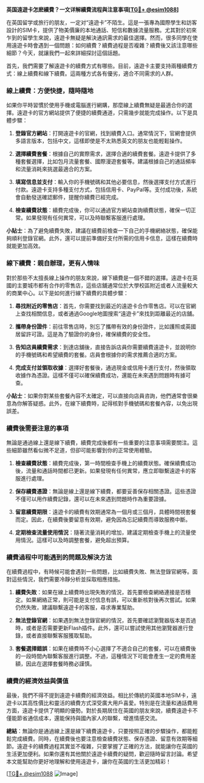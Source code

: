 **英国遠遊卡怎麽續費？一文详解續費流程與注意事項[[TG💪+ @esim1088](https://t.me/s/esim1088)]**

在英国留学或旅行的朋友，一定对“遠遊卡”不陌生。這是一張專為國際學生和訪客設計的SIM卡，提供了物美價廉的本地通話、短信和數據流量服務。尤其對於初來乍到的留學生來說，遠遊卡無疑是解決通訊需求的最佳選擇。然而，很多同學在使用遠遊卡時會遇到一個問題：如何續費？續費過程是否複雜？續費後又該注意哪些細節？今天，就讓我們一起來詳細探討這個話題。

首先，我們需要了解遠遊卡的續費方式有哪些。目前，遠遊卡主要支持兩種續費方式：線上續費和線下續費。這兩種方式各有優劣，適合不同需求的人群。

### 線上續費：方便快捷，隨時隨地

如果你平時習慣於使用手機或電腦進行網購，那麼線上續費無疑是最適合你的選擇。遠遊卡的官方網站提供了便捷的續費通道，只需幾步就能完成操作。以下是具體步驟：

1. **登錄官方網站**：打開遠遊卡的官網，找到續費入口。通常情況下，官網會提供多語言版本，包括中文，這樣即使是不太熟悉英文的朋友也能輕鬆操作。
   
2. **選擇續費套餐**：根據自己的實際需求，選擇合適的續費套餐。遠遊卡提供了多種套餐選擇，比如包月流量套餐、國際漫遊套餐等。建議根據自己的通話頻率和流量消耗來挑選最適合的方案。

3. **填寫信息並支付**：輸入你的手機號碼和其他必要信息，然後選擇支付方式進行付款。遠遊卡支持多種支付方式，包括信用卡、PayPal等。支付成功後，系統會自動發送確認郵件，提醒你續費已經完成。

4. **檢查續費狀態**：續費完成後，你可以通過官方網站查詢續費狀態，確保一切正常。如果發現有任何異常，可以及時聯繫客服進行處理。

**小貼士**：為了避免續費失敗，建議在續費前檢查一下自己的手機網絡狀態，確保能夠順利登錄官網。此外，還可以提前準備好支付所需的信用卡信息，這樣在續費時就能更加高效。

### 線下續費：親自辦理，更有人情味

對於那些不太擅長線上操作的朋友來說，線下續費是一個不錯的選擇。遠遊卡在英國的主要城市都有合作的零售店，這些店舖通常位於大學校區附近或者人流量較大的商業中心。以下是如何進行線下續費的具體步驟：

1. **尋找附近的零售店**：首先，你需要找到最近的遠遊卡合作零售店。可以在官網上查找相關信息，或者通過Google地圖搜索“遠遊卡”來找到距離最近的店舖。

2. **攜帶身份證件**：前往零售店時，別忘了攜帶有效的身份證件，比如護照或英國居留許可證。這是為了驗證你的身份，確保續費的安全性。

3. **告知店員續費需求**：到達店舖後，直接告訴店員你需要續費遠遊卡，並說明你的手機號碼和希望續費的套餐。店員會根據你的需求推薦合適的方案。

4. **完成支付並領取收據**：選擇好套餐後，通過現金或信用卡進行支付，然後領取收據作為憑證。這樣不僅可以確保續費成功，還能在未來遇到問題時有據可查。

**小貼士**：如果你對某些套餐內容不太確定，可以直接向店員咨詢，他們通常會很樂意為你解答疑惑。此外，在線下續費時，記得核對手機號碼和套餐內容，以免出現誤差。

### 續費後需要注意的事項

無論是通過線上還是線下續費，續費完成後都有一些重要的注意事項需要關注。這些細節雖然看似微不足道，但卻可能影響到你的正常使用體驗。

1. **檢查續費狀態**：續費完成後，第一時間檢查手機上的續費狀態。確保續費成功後，流量和通話時間都已更新。如果發現有任何異常，應立即聯繫遠遊卡的客服進行處理。

2. **保存續費憑證**：無論是線上還是線下續費，都要妥善保存相關憑證。這些憑證不僅可以用作續費記錄，還可以在未來遇到問題時作為重要證據。

3. **留意續費期限**：遠遊卡的續費有效期通常為一個月或三個月，具體時間視套餐而定。因此，在續費後要留意有效期，避免因為忘記續費而導致服務中斷。

4. **定期檢查流量使用情況**：隨著流量消耗的增加，建議定期檢查手機上的流量使用情況。這樣可以及時調整套餐，避免超出預算。

### 續費過程中可能遇到的問題及解決方法

在續費過程中，有時候可能會遇到一些問題，比如續費失敗、無法登錄官網等。面對這些情況，我們需要冷靜分析並採取相應措施。

1. **續費失敗**：如果在線上續費時出現失敗的情況，首先要檢查網絡連接是否穩定。如果網絡正常，則可能是支付信息有誤，可以重新核對後再次嘗試。如果仍然失敗，建議聯繫遠遊卡的客服，尋求專業幫助。

2. **無法登錄官網**：如果遇到無法登錄官網的情況，首先要確認瀏覽器版本是否過時，或者是否需要更新Flash插件。此外，還可以嘗試使用其他瀏覽器進行登錄，或者直接聯繫客服獲取幫助。

3. **套餐選擇錯誤**：如果在續費時不小心選擇了不適合自己的套餐，可以在續費後的一段時間內聯繫客服進行調整。不過，這種情況下可能會產生一定的費用差額，因此在選擇套餐時務必謹慎。

### 續費的經濟效益與價值

最後，我們不得不提到遠遊卡續費的經濟效益。相比於傳統的英國本地SIM卡，遠遊卡以其高性價比和靈活的續費方式深受廣大用戶喜愛。特別是在流量和通話費用方面，遠遊卡提供了明顯的優勢。對於長期居住在英國的朋友來說，續費遠遊卡不僅能節省通信成本，還能保持與國內家人的聯繫，增進情感交流。

**總結**：無論你是通過線上還是線下續費遠遊卡，只要按照正確的步驟操作，都能輕鬆完成續費。同時，在續費後也要注意檢查續費狀態、保存憑證、留意有效期等細節。遠遊卡的續費過程其實並不複雜，只要掌握了正確的方法，就能讓你在英國的生活更加便利。如果你還有其他關於遠遊卡續費的疑問，歡迎隨時留言討論。希望本文能幫助你更好地理解和使用遠遊卡，讓你在英國的生活更加精彩！

[[TG💪+ @esim1088](https://t.me/s/esim1088) ![Image](https://i.postimg.cc/4NQfJmqS/Snipaste-2025-05-13-00-14-12.png)]